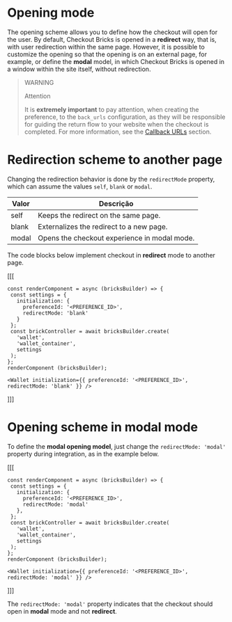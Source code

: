 # Opening mode 

The opening scheme allows you to define how the checkout will open for the user. By default, Checkout Bricks is opened in a **redirect** way, that is, with user redirection within the same page. However, it is possible to customize the opening so that the opening is on an external page, for example, or define the **modal** model, in which Checkout Bricks is opened in a window within the site itself, without redirection.

> WARNING
> 
> Attention
>
> It is **extremely important** to pay attention, when creating the preference, to the `back_urls` configuration, as they will be responsible for guiding the return flow to your website when the checkout is completed. For more information, see the [Callback URLs]() section.

# Redirection scheme to another page

Changing the redirection behavior is done by the `redirectMode` property, which can assume the values `self`, `blank` or `modal`.

| Valor | Descrição | 
|--- |--- | 
| self | Keeps the redirect on the same page. | 
| blank | Externalizes the redirect to a new page. |
| modal | Opens the checkout experience in modal mode. |

The code blocks below implement checkout in **redirect** mode to another page.

[[[
```Javascript/html
const renderComponent = async (bricksBuilder) => {
 const settings = {
   initialization: {
     preferenceId: '<PREFERENCE_ID>',
     redirectMode: 'blank'
   }
 };
 const brickController = await bricksBuilder.create(
   'wallet',
   'wallet_container',
   settings
 );
};
renderComponent (bricksBuilder);
```
```react-jsx
<Wallet initialization={{ preferenceId: '<PREFERENCE_ID>', redirectMode: 'blank' }} />
```
]]]

# Opening scheme in modal mode

To define the **modal opening model**, just change the `redirectMode: 'modal'` property during integration, as in the example below.

[[[
```Javascript/html
const renderComponent = async (bricksBuilder) => {
 const settings = {
   initialization: {
     preferenceId: '<PREFERENCE_ID>',
     redirectMode: 'modal'
   },
 };
 const brickController = await bricksBuilder.create(
   'wallet',
   'wallet_container',
   settings
 );
};
renderComponent (bricksBuilder);
```
```react-jsx
<Wallet initialization={{ preferenceId: '<PREFERENCE_ID>', redirectMode: 'modal' }} />
```
]]]

The `redirectMode: 'modal'` property indicates that the checkout should open in **modal** mode and not **redirect**.